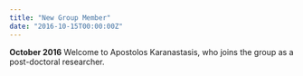 ```yaml
---
title: "New Group Member"
date: "2016-10-15T00:00:00Z"
---
```

**October 2016** Welcome to Apostolos Karanastasis, who joins the group as a post-doctoral researcher.